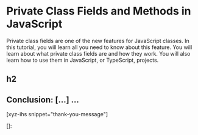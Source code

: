 # Private Class Fields and Methods in JavaScript

Private class fields are one of the new features for JavaScript classes. In this tutorial, you will learn all you need to know about this feature. You will learn about what private class fields are and how they work. You will also learn how to use them in JavaScript, or TypeScript, projects.

<!--more-->
<!--
Table of Contents:
-->

## h2

## Conclusion: [...] ...

[xyz-ihs snippet="thank-you-message"]

<!-- ### Links -->
[]:

<!--
### Meta:
-
-->

<!--
### Keywords:
- javascript private methods
- private properties
-->

<!--
### Resources:
- https://developer.mozilla.org/en-US/docs/Web/JavaScript/Reference/Classes/Private_class_fields
- https://javascript.info/private-protected-properties-methods
- https://www.sitepoint.com/javascript-private-class-fields/
- https://www.valentinog.com/blog/private/
- https://blog.alexdevero.com/static-methods-properties-javascript-classes/
-->

